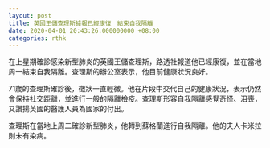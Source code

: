 ```yaml
---
layout: post
title: 英國王儲查理斯據報已經康復　結束自我隔離
date: 2020-04-01 20:43:26.000000000 +08:00
categories: rthk
---
```


在上星期確診感染新型肺炎的英國王儲查理斯，路透社報道他已經康復，並在當地周一結束自我隔離。查理斯的辦公室表示，他目前健康狀況良好。

71歲的查理斯確診後，徵狀一直輕微。他在片段中交代自己的健康狀況，表示仍然會保持社交距離，並進行一般的隔離檢疫。查理斯形容自我隔離感覺奇怪、沮喪，又讚揚英國的醫護人員為國家的付出。

查理斯在當地上周二確診新型肺炎，他轉到蘇格蘭進行自我隔離。他的夫人卡米拉則未有染病。
